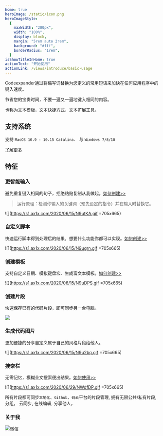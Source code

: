 ```yaml
---
home: true
heroImage: /static/icon.png
heroImageStyle:
  {
    maxWidth: "200px",
    width: "100%",
    display: block,
    margin: "5rem auto 2rem",
    background: "#fff",
    borderRadius: "1rem",
  }
isShowTitleInHome: true
actionText: "开始使用"
actionLink: /views/introduce/basic-usage
---
```


<ClientOnly>
  <Swiper></Swiper>
</ClientOnly>

Codeexpander通过将缩写词替换为您定义的常用短语来加快在任何应用程序中的键入速度。

节省您的宝贵时间，不要一遍又一遍地键入相同的内容。

也称为文本模板，文本快捷方式，文本扩展工具。

## 支持系统

支持 `MacOS 10.9 - 10.15 Catalina. ` 与 `Windows 7/8/10`

[了解更多](https://github.com/oncework/codeexpander/releases)

## 特征

### 更智能输入

避免重复键入相同的句子，拒绝粘贴复制从我做起。[如何创建>>](/views/advance/text-and-script.html)

> 运行原理：检测你输入的关键词（预先设定的指令）并在输入时替换它。

![](https://s1.ax1x.com/2020/06/15/N9utKA.gif =705x665)

### 自定义脚本

快速运行脚本得到处理后的结果，想要什么功能你都可以实现。[如何创建>>](/views/advance/text-and-script.html#script-snippets)

![](https://s1.ax1x.com/2020/06/15/N9ugrn.gif =705x665)

### 创建模板

支持自定义日期、模拟键盘宏、生成富文本模板。[如何创建>>](/views/advance/fill-in.html#fill-in标签)

![](https://s1.ax1x.com/2020/06/15/N9uDPS.gif =705x665)

### 创建片段

快速保存已有的代码片段，即可同步另一台电脑。

![](https://s1.ax1x.com/2020/06/15/N9uh5T.gif)

### 生成代码图片

更加便捷的分享自定义属于自己的风格片段给他人。

![](https://s1.ax1x.com/2020/06/15/N9u2bq.gif =705x665)

### 搜索栏

无需记忆，模糊全文搜索便出结果。[如何使用>>](/views/introduce/quick-browse.html#搜索工具栏)

![](https://s1.ax1x.com/2020/06/29/NWdfDP.gif =705x665)

所有片段都可同步`本地化`、`Github`、`码云`平台的片段管理, 拥有无限公共/私有片段, 分组， 云同步, 在线编辑, 分享他人。

### 关于我

![微信](https://s1.ax1x.com/2020/06/29/NWdXD0.jpg)